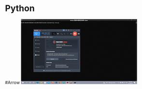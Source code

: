 # Python
#Arrow
![](https://github.com/khludnegm/Python/blob/main/bandicam_2022-11-19_01-46-19-725_AdobeExpress.gif)
